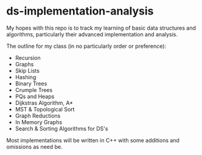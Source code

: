 # ds-implementation-analysis

My hopes with this repo is to track my learning of basic data structures and algorithms, particularly their advanced implementation and analysis.

The outline for my class (in no particularly order or preference):
* Recursion
* Graphs
* Skip Lists
* Hashing
* Binary Trees
* Crumple Trees
* PQs and Heaps
* Dijkstras Algorithm, A*
* MST & Topological Sort
* Graph Reductions
* In Memory Graphs
* Search & Sorting Algorithms for DS's

Most implementations will be written in C++ with some additions and omissions as need be.

